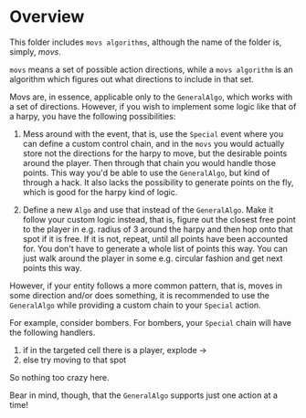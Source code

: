 # Overview

This folder includes `movs algorithms`, although the name of the folder is, simply, *movs*.

`movs` means a set of possible action directions, while a `movs algorithm` is an algorithm which figures out what directions to include in that set.

Movs are, in essence, applicable only to the `GeneralAlgo`, which works with a set of directions. However, if you wish to implement some logic like that of a harpy, you have the following possibilities:

1. Mess around with the event, that is, use the `Special` event where you can define a custom control chain, and in the `movs` you would actually store not the directions for the harpy to move, but the desirable points around the player. Then through that chain you would handle those points. This way you'd be able to use the `GeneralAlgo`, but kind of through a hack. It also lacks the possibility to generate points on the fly, which is good for the harpy kind of logic.

2. Define a new `Algo` and use that instead of the `GeneralAlgo`. Make it follow your custom logic instead, that is, figure out the closest free point to the player in e.g. radius of 3 around the harpy and then hop onto that spot if it is free. If it is not, repeat, until all points have been accounted for. You don't have to generate a whole list of points this way. You can just walk around the player in some e.g. circular fashion and get next points this way. 

However, if your entity follows a more common pattern, that is, moves in some direction and/or does something, it is recommended to use the `GeneralAlgo` while providing a custom chain to your `Special` action.

For example, consider bombers. For bombers, your `Special` chain will have the following handlers.
1. if in the targeted cell there is a player, explode ->
2. else try moving to that spot

So nothing too crazy here.

Bear in mind, though, that the `GeneralAlgo` supports just one action at a time!
